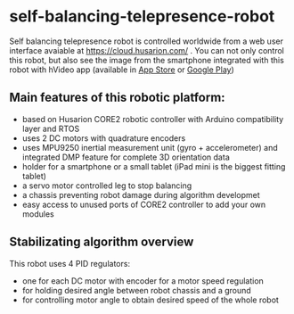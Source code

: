 # self-balancing-telepresence-robot
Self balancing telepresence robot is controlled worldwide from a web user interface avaiable at https://cloud.husarion.com/ . You can not only control this robot, but also see the image from the smartphone integrated with this robot with hVideo app (available in <a href="https://itunes.apple.com/us/app/hconfig/id1283536270?mt=8">App Store</a> or <a href="https://play.google.com/store/apps/details?id=com.husarion.video2">Google Play</a>)

## Main features of this robotic platform: ##

* based on Husarion CORE2 robotic controller with Arduino compatibility layer and RTOS
* uses 2 DC motors with quadrature encoders
* uses MPU9250 inertial measurement unit (gyro + accelerometer) and integrated DMP feature for complete 3D orientation data
* holder for a smartphone or a small tablet (iPad mini is the biggest fitting tablet)
* a servo motor controlled leg to stop balancing
* a chassis preventing robot damage during algorithm developmet
* easy access to unused ports of CORE2 controller to add your own modules

## Stabilizating algorithm overview

This robot uses 4 PID regulators:
* one for each DC motor with encoder for a motor speed regulation
* for holding desired angle between robot chassis and a ground
* for controlling motor angle to obtain desired speed of the whole robot

